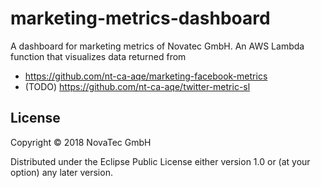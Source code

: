 # marketing-metrics-dashboard

A dashboard for marketing metrics of Novatec GmbH.
An AWS Lambda function that visualizes data returned from
* https://github.com/nt-ca-aqe/marketing-facebook-metrics
* (TODO) https://github.com/nt-ca-aqe/twitter-metric-sl


## License

Copyright © 2018 NovaTec GmbH

Distributed under the Eclipse Public License either version 1.0 or (at
your option) any later version.

